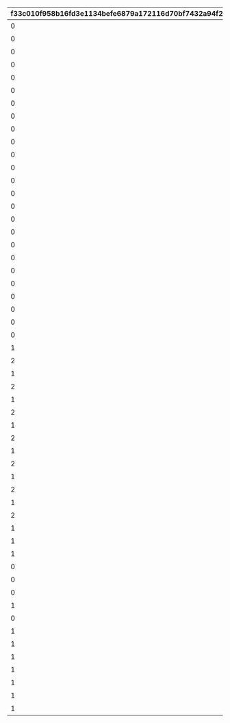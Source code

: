 |f33c010f958b16fd3e1134befe6879a172116d70bf7432a94f246f268f2140e5|9441986c99556db417153d490bca1298e89683a69dff3c3aa0083496cf611032|22cf497054895c74300a8438b75c74c1cffe055b40696d3dfeedbac45d52fcf7|27cfd45b55665f73242f2029fbd004e3e6222fdf3d228d2e122180e44fd1b46b|0ba55aa3684e69ae6a289fc7242041ef7638fdeb2b8ce82351d7670b3626e3bd|c458033bb9dd47d4dd3a43752fc8687447b2f74d8afa597ab3162ca45c5b9fab|0166bc170792539eba6e3424410d682e3d77e87c47e7cf45e1aa8991ae7e5259|153d921f6be1024aa510ff2aaed114f524a11ef15f2da2099a19f36d90ad72c8|7cee882d5bbb8351c675f192dbbc6a4a554c5e9b52d0514ede5642046da0a409|f836ccb296711dbeafe053335aff3d38737a601cddd90c37d846c39b04e553f0|2dc6e3a9a37cff01000fe4fda13ab9d8a3aad833e607159a38b9f1205e365d72|
| --- | --- | --- | --- | --- | --- | --- | --- | --- | --- | --- |
|0|20000|2016/09/01 15:00:00|0|530100|0|2|0|2023/02/16 4:59:59|10|スタートダッシュログインキャンペーン|
|0|20001|2023/02/16 5:00:00|0|530100|0|2|0|2099/01/01 23:59:00|10|スタートダッシュログインキャンペーン|
|0|30000|2016/04/01 15:00:00|0|0|0|3|0|2099/01/01 23:59:00|15|ログインボーナス|
|0|40000|2016/09/01 15:00:00|0|0|0|4|0|2017/01/01 23:59:00|1|CM放映記念ログインボーナス第1弾|
|0|40001|2018/08/15 5:00:00|0|500160|1|4|0|2018/09/01 4:59:59|10|Half Anniversary ログインキャンペーン|
|0|40003|2018/12/09 5:00:00|0|40003|2|4|0|2018/12/22 4:59:59|10|グラブルコラボログインボーナス|
|0|40004|2019/01/20 5:00:00|0|40004|3|4|0|2019/01/31 4:59:59|10|マナリアフレンズ放送応援ログインキャンペーン|
|0|40005|2019/03/28 5:00:00|0|40005|2|4|0|2019/04/25 4:59:59|10|Shadowverseコラボログインボーナス|
|0|40006|2020/04/06 5:00:00|0|40006|3|4|0|2020/04/16 4:59:59|10|アニメ放送記念 スタンプログインキャンペーン|
|0|40007|2020/11/10 5:00:00|0|40007|2|4|0|2020/11/22 4:59:59|10|復刻Re:ゼロコラボ開催記念 スタンプログインキャンペーン|
|0|40008|2020/12/01 5:00:00|0|40008|3|4|0|2020/12/14 4:59:59|10|ドラガリアロスト 応援ログインキャンペーン|
|0|40009|2021/03/08 5:00:00|0|40009|2|4|0|2021/03/25 4:59:59|10|復刻デレステコラボ開催記念 スタンプログインキャンペーン|
|0|40010|2022/01/11 5:00:00|0|40010|3|4|0|2022/04/07 4:59:59|10|アニメ放送記念 スタンプログインキャンペーン|
|0|40011|2023/02/13 5:00:00|0|531200|3|4|0|2023/02/19 4:59:59|6|メインストーリー第3部開始記念ログインキャンペーン|
|0|40012|2023/09/27 5:00:00|0|40012|3|4|0|2023/10/30 4:59:59|8|TANITAコラボログインキャンペーン|
|0|40013|2024/02/14 5:00:00|0|40013|3|4|0|2024/03/01 4:59:59|1|2024年バレンタイン記念プレゼント|
|0|40014|2024/08/14 5:00:00|0|40014|2|4|0|2024/09/11 4:59:59|2|銀だこハイボール酒場コラボログインキャンペーン|
|0|40015|2024/08/10 5:00:00|0|40015|3|4|0|2099/01/01 23:59:00|5|カムバックログインボーナス|
|0|60000|2019/01/01 5:00:00|0|500553|0|6|1|2019/01/11 4:59:59|7|謹賀新年 お正月ログインボーナス|
|0|60001|2020/01/01 5:00:00|0|500553|0|6|1|2020/01/11 4:59:59|7|謹賀新年 お正月ログインボーナス|
|0|60002|2021/01/01 5:00:00|0|500553|0|6|1|2021/01/11 4:59:59|7|謹賀新年 お正月ログインボーナス|
|0|60003|2022/01/01 5:00:00|0|500553|0|6|1|2022/01/11 4:59:59|7|謹賀新年 お正月ログインボーナス|
|0|60004|2023/01/01 5:00:00|0|500553|0|6|1|2023/01/11 4:59:59|7|謹賀新年 お正月ログインボーナス|
|0|60005|2024/01/01 5:00:00|0|500553|0|6|1|2024/01/11 4:59:59|7|謹賀新年 お正月ログインボーナス|
|0|60006|2025/01/01 5:00:00|0|500553|0|6|1|2025/01/11 4:59:59|5|謹賀新年 お正月ログインボーナス|
|1|70000|2018/12/24 5:00:00|0|500160|0|7|0|2018/12/26 4:59:59|2|クリスマスログインボーナス|
|2|70001|2019/01/01 5:00:00|0|500160|0|7|0|2019/01/04 4:59:59|3|あけおめログインボーナス|
|1|70002|2019/12/24 5:00:00|0|500160|0|7|0|2019/12/26 4:59:59|2|クリスマスログインボーナス|
|2|70003|2020/01/01 5:00:00|0|500160|0|7|0|2020/01/04 4:59:59|3|三が日特別ログインボーナス|
|1|70004|2020/12/24 5:00:00|0|500160|0|7|0|2020/12/26 4:59:59|2|クリスマスログインボーナス|
|2|70005|2021/01/01 5:00:00|0|500160|0|7|0|2021/01/04 4:59:59|3|三が日特別ログインボーナス|
|1|70006|2021/12/24 5:00:00|0|500160|0|7|0|2021/12/26 4:59:59|2|クリスマスログインボーナス|
|2|70007|2022/01/01 5:00:00|0|500160|0|7|0|2022/01/04 4:59:59|3|三が日特別ログインボーナス|
|1|70008|2022/12/24 5:00:00|0|500160|0|7|0|2022/12/26 4:59:59|2|クリスマスログインボーナス|
|2|70009|2023/01/01 5:00:00|0|500160|0|7|0|2023/01/04 4:59:59|1|元日特別ログインボーナス|
|1|70010|2023/12/24 5:00:00|0|500160|0|7|0|2023/12/25 4:59:59|1|クリスマスログインボーナス|
|2|70011|2024/01/01 5:00:00|0|500160|0|7|0|2024/01/04 4:59:59|1|元日特別ログインボーナス|
|1|70012|2023/12/25 5:00:00|0|500160|0|7|0|2023/12/26 4:59:59|1|クリスマスログインボーナス|
|2|70013|2025/01/01 5:00:00|0|500160|0|7|0|2025/01/04 4:59:59|1|元日特別ログインボーナス|
|1|70014|2024/12/24 5:00:00|0|500160|0|7|0|2024/12/25 4:59:59|1|クリスマスログインボーナス|
|1|70015|2024/12/25 5:00:00|0|500160|0|7|0|2024/12/26 4:59:59|1|クリスマスログインボーナス|
|1|70016|2025/03/31 12:00:00|0|500160|0|7|0|2025/04/23 4:59:59|1|『AIだ！勇気だ！ギガンティックローチェ』MV閲覧|
|0|80001|2019/01/31 5:00:00|1|0|0|8|0|2019/02/15 4:59:59|15|1st Anniversary カウントダウンログインボーナス|
|0|80002|2020/01/31 5:00:00|0|80002|4|4|0|2020/02/15 4:59:59|15|2nd Anniversary カウントダウンログインボーナス|
|0|80003|2020/08/01 5:00:00|1|0|0|8|0|2020/08/16 4:59:59|15|2.5 Year Anniversary カウントダウンログインボーナス|
|1|80004|2021/01/30 5:00:00|1|0|0|10|0|2021/02/16 4:59:59|17|3rd Anniversary カウントダウンログインボーナス|
|0|80005|2021/08/01 5:00:00|1|0|0|8|0|2021/08/16 4:59:59|15|3.5 Year Anniversary カウントダウンログインボーナス|
|1|80006|2022/01/30 5:00:00|1|0|0|10|0|2022/02/16 4:59:59|17|4th Anniversary カウントダウンログインボーナス|
|1|80007|2022/08/01 5:00:00|1|0|0|10|0|2022/08/16 4:59:59|15|4.5 Year Anniversary カウントダウンログインボーナス|
|1|80008|2023/01/31 5:00:00|1|0|0|10|0|2023/02/16 4:59:59|16|5th Anniversary カウントダウンログインボーナス|
|1|80009|2023/08/01 5:00:00|1|0|0|10|0|2023/08/16 4:59:59|15|5.5 Year Anniversary カウントダウンログインボーナス|
|1|80010|2024/01/31 5:00:00|1|0|0|10|0|2024/02/16 4:59:59|16|6th Anniversary カウントダウンログインボーナス|
|1|80011|2024/08/01 5:00:00|1|0|0|10|0|2024/08/16 4:59:59|15|6.5 Year Anniversary カウントダウンログインボーナス|
|1|80012|2025/02/08 5:00:00|1|0|0|10|0|2025/02/16 4:59:59|8|7th Year Anniversary カウントダウンログインボーナス|